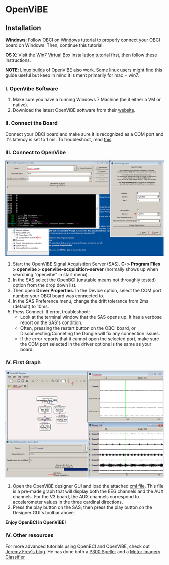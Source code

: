 # OpenViBE

## Installation

**Windows**: Follow [OBCI on Windows](http://docs.openbci.com/tutorials/10-OpenBCI_on_Windows) tutorial to properly connect your OBCI board on Windows. Then, continue this tutorial.

**OS X**: Visit the [Win7 Virtual Box installation tutorial](http://docs.openbci.com/tutorials/11-Win7_VM_Installation) first, then follow these instructions.

**NOTE**: [Linux builds](http://openvibe.inria.fr/downloads/) of OpenViBE also work. Some linux users might find this guide useful but keep in mind it is ment primarily for mac + win7.

### I. OpenVibe Software
1. Make sure you have a running Windows 7 Machine (be it either a VM or native).
1. Download the latest OpenViBE software from their [website](http://openvibe.inria.fr/downloads/). 

### II. Connect the Board

Connect your OBCI board and make sure it is recognized as a COM port and it's latency is set to 1 ms. To troubleshoot, read [this](http://docs.openbci.com/tutorials/10-OpenBCI_on_Windows).

### III. Connect to OpenVibe

![COM Selection](../assets/images/com-select.jpg)

1. Start the OpenViBE Signal Acquisition Server (SAS). **C: > Program Files > openvibe > openvibe-acquisition-server** (normally shows up when searching “openvibe” in start menu). 
1. In the SAS select the OpenBCI (unstable means not throughly tested) option from the drop down list.
1. Then open **Driver Properties**. In the Device option, select the COM port number your OBCI board was connected to.
1. In the SAS Preference menu, change the drift tolerance from 2ms (default) to 10ms. 
1. Press Connect. If error, troubleshoot:
	- Look at the terminal window that the SAS opens up. It has a verbose report on the SAS's condition. 
	- Often, pressing the restart button on the OBCI board, or Disconnecting/Conneting the Dongle will fix any connection issues. 
	- If the error reports that it cannot open the selected port, make sure the COM port selected in the driver options is the same as your board.

### IV. First Graph

![Output](../assets/images/output.jpg)

1. Open the OpenViBE designer GUI and load the attached [xml file](https://github.com/OpenBCI/Docs/blob/master/assets/files/Start_OBCI.xml). This file is a pre-made graph that will display both the EEG channels and the AUX channels. For the V3 board, the AUX channels correspond to accelerometer values in the three cardinal directions. 
1. Press the play button on the SAS; then press the play button on the Designer GUI's toolbar above.

**Enjoy OpenBCI in OpenViBE!**

### IV. Other resources
For more advanced tutorials using OpenBCI and OpenViBE, check out [Jeremy Frey's blog](http://blog.jfrey.info/). He has done both a [P300 Speller](http://blog.jfrey.info/2015/02/04/openbci-p300-coadapt/) and a [Motor Imagery Classifier](http://blog.jfrey.info/2015/03/03/openbci-motor-imagery/)

